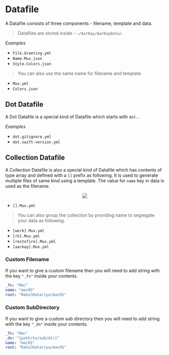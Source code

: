 # Datafile

A Datafile consists of three components - filename, template and data.

> Datafiles are stored inside - `~/AarKay/AarKayData/`.

*Examples*
- `File.Greeting.yml`
- `Name.Mux.json`
- `Style.Colors.json`

> You can also use the same name for filename and template.

- `Mux.yml`
- `Colors.json`

## Dot Datafile

A Dot Datafile is a special kind of Datafile which starts with `dot.`.

*Examples*
- `dot.gitignore.yml`
- `dot.swift-version.yml`

## Collection Datafile

A Collection Datafile is also a special kind of Datafile which has contents of type array and defined with a `[]` prefix as following. It is used to generate multiple files of same kind using a template. The value for `name` key in data is used as the filename.

<p align="center"><img src="https://raw.githubusercontent.com/RahulKatariya/AarKay/master/.github/2.png"></p>

- `[].Mux.yml`

> You can also group the collection by providing name to segregate your data as following.

- `[work].Mux.yml`
- `[rk].Mux.yml`
- `[restofire].Mux.yml`
- `[aarkay].Mux.yml`

### Custom Filename

If you want to give a custom filename then you will need to add string with the key `"_fn"` inside your contents.

```yml
_fn: "Mac"
name: "macOS"
root: "RahulKatariya/macOS"
```

### Custom SubDirectory

If you want to give a custom sub directory then you will need to add string with the key `"_dn"` inside your contents.

```yml
_fn: "Mac"
_dn: "{path/to/sub/dir}"
name: "macOS"
root: "RahulKatariya/macOS"
```

